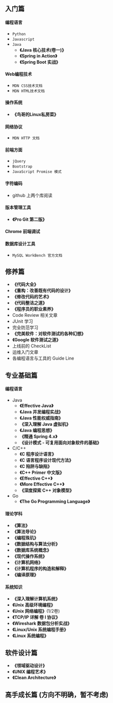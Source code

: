## 入门篇
#### 编程语言
- `Python`
- `Javascript`
- `Java`
  - **《Java 核心技术(卷一)》**
  - **《Spring in Action》**
  - **《Spring Boot 实战》**
#### Web编程技术
- `MDN CSS技术文档`
- `MDN HTML技术文档`
#### 操作系统
- **《鸟哥的Linux私房菜》**
#### 网络协议
- `MDN HTTP 文档`
#### 前端方面
- `jQuery`
- `Bootstrap`
- `JavaScript Promise 模式`
#### 字符编码
- github 上两个库阅读
#### 版本管理工具
- **《Pro Git 第二版》**
#### Chrome 前端调试
#### 数据库设计工具
- `MySQL WorkBench 官方文档`

## 修养篇
- **《代码大全》**
- **《重构：改善既有代码的设计》**
- **《修改代码的艺术》**
- **《代码整洁之道》**
- **《程序员的职业素养》**
- Code Review 相关文章
- JUnit 学习
- 完全防范学习
- **《完美软件：对软件测试的各种幻想》**
- **《Google 软件测试之道》**
- 上线前的 CheckList
- 运维入门文章
- 各编程语言与工具的 Guide Line

## 专业基础篇
#### 编程语言
- Java
  - **《Effective Java》**
  - **《Java 并发编程实战》**
  - **《Java 性能权威指南》**
  - **《深入理解 Java 虚拟机》**
  - **《Java 编程思想》**
  - **《精通 Spring 4.x》**
  - **《设计模式 - 可复用面向对象软件的基础》**
- C/C++
  - **《C 程序设计语言》**
  - **《C 语言程序设计现代方法》**
  - **《C 陷阱与缺陷》**
  - **《C++ Primer 中文版》**
  - **《Effective C++》**
  - **《More Effective C++》**
  - **《深度探索 C++ 对象模型》**
- Go
  - **《The Go Programming Language》**

#### 理论学科
- **《算法》**
- **《算法导论》**
- **《编程珠玑》**
- **《数据结构与算法分析》**
- **《数据库系统概念》**
- **《现代操作系统》**
- **《计算机网络》**
- **《计算机程序的构造和解释》**
- **《编译原理》**

#### 系统知识
- **《深入理解计算机系统》**
- **《Unix 高级环境编程》**
- **《Unix 网络编程》**(1/2卷)
- **《TCP/IP 详解 卷 I 协议》**
- **《Wireshark 数据包分析实战》**
- **《Linux/Unix 系统编程手册》**
- **《Linux 系统编程》**

## 软件设计篇
- **《领域驱动设计》**
- **《UNIX 编程艺术》**
- **《Clean Architecture》**

## 高手成长篇 (方向不明确，暂不考虑)
